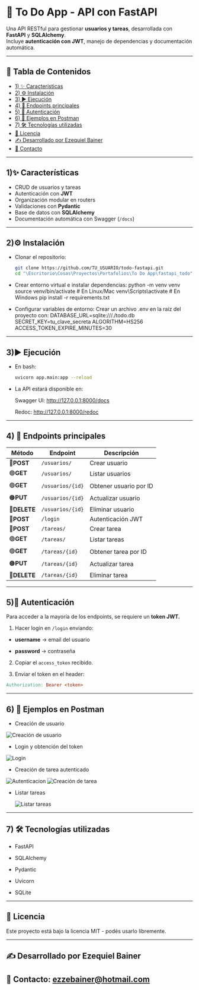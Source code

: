 # 📝 To Do App - API con FastAPI

Una API RESTful para gestionar **usuarios y tareas**, desarrollada con **FastAPI** y **SQLAlchemy**.  
Incluye **autenticación con JWT**, manejo de dependencias y documentación automática.

---

## 📌 Tabla de Contenidos
- [1) ✨ Características](#1--características)
- [2) ⚙️ Instalación](#2️-instalación)
- [3) ▶️ Ejecución](#3️-ejecución)
- [4) 🔗 Endpoints principales](#4--endpoints-principales)
- [5) 🔐 Autenticación](#5-🔐-autenticación)
- [6) 📸 Ejemplos en Postman](#6--ejemplos-en-postman)
- [7) 🛠 Tecnologías utilizadas](#7--tecnologías-utilizadas)
- [📄 Licencia](#-licencia)
- [✍️ Desarrollado por Ezequiel Bainer](#✍️-desarrollado-por-ezequiel-bainer)
- [📧 Contacto](#-contacto)

---

## 1)✨ Características
- CRUD de usuarios y tareas
- Autenticación con **JWT**
- Organización modular en routers
- Validaciones con **Pydantic**
- Base de datos con **SQLAlchemy**
- Documentación automática con Swagger (`/docs`)

---

## 2)⚙️ Instalación
- Clonar el repositorio:
   ```bash
   git clone https://github.com/TU_USUARIO/todo-fastapi.git
   cd "\Escritorio\Cosas\Proyectos\Portafolios\To Do App\fastapi_todo" 
    ```
- Crear entorno virtual e instalar dependencias:
   python -m venv venv
   source venv/bin/activate  # En Linux/Mac
   venv\Scripts\activate     # En Windows
   pip install -r requirements.txt

- Configurar variables de entorno:
   Crear un archivo .env en la raíz del proyecto con:
   DATABASE_URL=sqlite:///./todo.db
   SECRET_KEY=tu_clave_secreta
   ALGORITHM=HS256
   ACCESS_TOKEN_EXPIRE_MINUTES=30
---
## 3)▶️ Ejecución
- En bash:
  ```bash 
  uvicorn app.main:app --reload
    ```
- La API estará disponible en:
  
  Swagger UI: http://127.0.0.1:8000/docs

  Redoc: http://127.0.0.1:8000/redoc
---
## 4) 🔗 Endpoints principales  

| Método    |     Endpoint         | Descripción              |
|---------|-----------------|--------------------------|
| 🔵**POST**   | `/usuarios/`      | Crear usuario            |
| 🟢**GET**    | `/usuarios/`      | Listar usuarios          |
| 🟢**GET**    | `/usuarios/{id}`  | Obtener usuario por ID   |
| 🟠**PUT**    | `/usuarios/{id}`  | Actualizar usuario       |
| 🔴**DELETE** | `/usuarios/{id}`  | Eliminar usuario         |
| 🔵**POST**   | `/login`          | Autenticación JWT        |
| 🔵**POST**   | `/tareas/`        | Crear tarea              |
| 🟢**GET**    | `/tareas/`        | Listar tareas            |
| 🟢**GET**    | `/tareas/{id}`    | Obtener tarea por ID     |
| 🟠**PUT**    | `/tareas/{id}`    | Actualizar tarea         |
| 🔴**DELETE** | `/tareas/{id}`    | Eliminar tarea           |
---
## 5)🔐 Autenticación
Para acceder a la mayoría de los endpoints, se requiere un **token JWT.**
1) Hacer login en `/login` enviando:

- **username** → email del usuario

- **password** → contraseña

2) Copiar el `access_token` recibido.

3) Enviar el token en el header:
```makefile 
Authorization: Bearer <token>
```
---
## 6) 📸 Ejemplos en Postman
- Creación de usuario
  
![Creación de usuario](app/imagenes/creacion_usuario.png)
- Login y obtención del token
  
![Login](app/imagenes/login.png)
- Creación de tarea autenticado
  
![Autenticacion](app/imagenes/autenticacion.png)
![Creación de tarea](app/imagenes/crear_tarea.png)
- Listar tareas
  
  ![Listar tareas](app/imagenes/listar_tareas.png)
---
## 7) 🛠 Tecnologías utilizadas
- FastAPI

- SQLAlchemy

- Pydantic

- Uvicorn

- SQLite 

---
## 📄 Licencia ##
Este proyecto está bajo la licencia MIT - podés usarlo libremente.

---

✍️ Desarrollado por **Ezequiel Bainer**
---
📧 Contacto: ezzebainer@hotmail.com
---